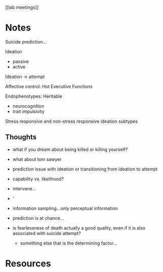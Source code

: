 [[lab meetings]]

# Notes

Suicide prediction...

Ideation
- passive
- active

Ideation -> attempt

Affective control: Hot Executive Functions

Endophenotypes: Heritable
- neurocognition
- trait impulsivity

Stress responsive and non-stress responsive ideation subtypes



## Thoughts
- what if you dream about being killed or killing yourself?
- what about tom sawyer
- prediction issue with ideation or transitioning from ideation to attempt
- capability vs. likelihood?
- intervene...
- '
- information sampling...only perceptual information

- prediction is at chance...

- is fearlessness of death actually a good quality, even if it is also associated with suicide attempt?
	- something else that is the determining factor...


# Resources